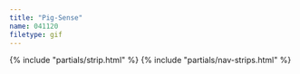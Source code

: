 ```yaml
---
title: "Pig-Sense"
name: 041120
filetype: gif
---
```


{% include "partials/strip.html" %}
{% include "partials/nav-strips.html" %}